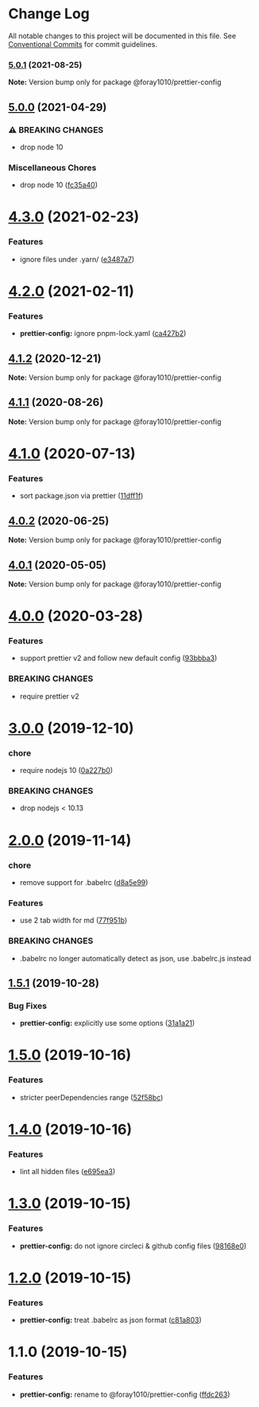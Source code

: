 # Change Log

All notable changes to this project will be documented in this file.
See [Conventional Commits](https://conventionalcommits.org) for commit guidelines.

### [5.0.1](https://github.com/foray1010/common-presets/compare/@foray1010/prettier-config@5.0.0...@foray1010/prettier-config@5.0.1) (2021-08-25)

**Note:** Version bump only for package @foray1010/prettier-config

## [5.0.0](https://github.com/foray1010/common-presets/compare/@foray1010/prettier-config@4.3.0...@foray1010/prettier-config@5.0.0) (2021-04-29)

### ⚠ BREAKING CHANGES

- drop node 10

### Miscellaneous Chores

- drop node 10 ([fc35a40](https://github.com/foray1010/common-presets/commit/fc35a406c7da58a192e32929723ec46cc17ae219))

# [4.3.0](https://github.com/foray1010/common-presets/compare/@foray1010/prettier-config@4.2.0...@foray1010/prettier-config@4.3.0) (2021-02-23)

### Features

- ignore files under .yarn/ ([e3487a7](https://github.com/foray1010/common-presets/commit/e3487a7191307b311fcd4f53a08ec8fcbb9efc7a))

# [4.2.0](https://github.com/foray1010/common-presets/compare/@foray1010/prettier-config@4.1.2...@foray1010/prettier-config@4.2.0) (2021-02-11)

### Features

- **prettier-config:** ignore pnpm-lock.yaml ([ca427b2](https://github.com/foray1010/common-presets/commit/ca427b230b9085df7e1952a0bcef4e4d74b6e45e))

## [4.1.2](https://github.com/foray1010/common-presets/compare/@foray1010/prettier-config@4.1.1...@foray1010/prettier-config@4.1.2) (2020-12-21)

**Note:** Version bump only for package @foray1010/prettier-config

## [4.1.1](https://github.com/foray1010/common-presets/compare/@foray1010/prettier-config@4.1.0...@foray1010/prettier-config@4.1.1) (2020-08-26)

**Note:** Version bump only for package @foray1010/prettier-config

# [4.1.0](https://github.com/foray1010/common-presets/compare/@foray1010/prettier-config@4.0.2...@foray1010/prettier-config@4.1.0) (2020-07-13)

### Features

- sort package.json via prettier ([11dff1f](https://github.com/foray1010/common-presets/commit/11dff1fd6f410274a3611bd69cc5fc142aad3722))

## [4.0.2](https://github.com/foray1010/common-presets/compare/@foray1010/prettier-config@4.0.1...@foray1010/prettier-config@4.0.2) (2020-06-25)

**Note:** Version bump only for package @foray1010/prettier-config

## [4.0.1](https://github.com/foray1010/common-presets/compare/@foray1010/prettier-config@4.0.0...@foray1010/prettier-config@4.0.1) (2020-05-05)

**Note:** Version bump only for package @foray1010/prettier-config

# [4.0.0](https://github.com/foray1010/common-presets/compare/@foray1010/prettier-config@3.0.0...@foray1010/prettier-config@4.0.0) (2020-03-28)

### Features

- support prettier v2 and follow new default config ([93bbba3](https://github.com/foray1010/common-presets/commit/93bbba3a5d8ea1d929d595dd3c00e19692eeabf1))

### BREAKING CHANGES

- require prettier v2

# [3.0.0](https://github.com/foray1010/common-presets/compare/@foray1010/prettier-config@2.0.0...@foray1010/prettier-config@3.0.0) (2019-12-10)

### chore

- require nodejs 10 ([0a227b0](https://github.com/foray1010/common-presets/commit/0a227b09864d37082ac0167a13580eef3c32a85c))

### BREAKING CHANGES

- drop nodejs < 10.13

# [2.0.0](https://github.com/foray1010/common-presets/compare/@foray1010/prettier-config@1.5.1...@foray1010/prettier-config@2.0.0) (2019-11-14)

### chore

- remove support for .babelrc ([d8a5e99](https://github.com/foray1010/common-presets/commit/d8a5e995272173ecb884a7afae6000f07a85ca88))

### Features

- use 2 tab width for md ([77f951b](https://github.com/foray1010/common-presets/commit/77f951bcc35489513923e85067d07c1ba9871e64))

### BREAKING CHANGES

- .babelrc no longer automatically detect as json, use .babelrc.js instead

## [1.5.1](https://github.com/foray1010/common-presets/compare/@foray1010/prettier-config@1.5.0...@foray1010/prettier-config@1.5.1) (2019-10-28)

### Bug Fixes

- **prettier-config:** explicitly use some options ([31a1a21](https://github.com/foray1010/common-presets/commit/31a1a21778ba1d015ae613fa3a23e55c51f7a603))

# [1.5.0](https://github.com/foray1010/common-presets/compare/@foray1010/prettier-config@1.4.0...@foray1010/prettier-config@1.5.0) (2019-10-16)

### Features

- stricter peerDependencies range ([52f58bc](https://github.com/foray1010/common-presets/commit/52f58bc1e6ad87b544730ef7320be2c052d4d34d))

# [1.4.0](https://github.com/foray1010/common-presets/compare/@foray1010/prettier-config@1.3.0...@foray1010/prettier-config@1.4.0) (2019-10-16)

### Features

- lint all hidden files ([e695ea3](https://github.com/foray1010/common-presets/commit/e695ea3c8ba2a5862d0c80cd4b0a19e2bd3f2bfc))

# [1.3.0](https://github.com/foray1010/common-presets/compare/@foray1010/prettier-config@1.2.0...@foray1010/prettier-config@1.3.0) (2019-10-15)

### Features

- **prettier-config:** do not ignore circleci & github config files ([98168e0](https://github.com/foray1010/common-presets/commit/98168e06303c2ffdefd49a33cd6a39a4cc39cdc9))

# [1.2.0](https://github.com/foray1010/common-presets/compare/@foray1010/prettier-config@1.1.0...@foray1010/prettier-config@1.2.0) (2019-10-15)

### Features

- **prettier-config:** treat .babelrc as json format ([c81a803](https://github.com/foray1010/common-presets/commit/c81a8039b1ff4947c62746138ae9d7d612f134c1))

# 1.1.0 (2019-10-15)

### Features

- **prettier-config:** rename to @foray1010/prettier-config ([ffdc263](https://github.com/foray1010/common-presets/commit/ffdc263517f3b6931b00f1c2688190dd1d611db8))
